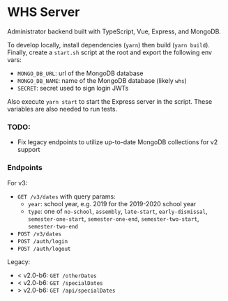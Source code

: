 # WHS Server
Administrator backend built with TypeScript, Vue, Express, and MongoDB.

To develop locally, install dependencies (`yarn`) then build (`yarn build`). Finally, create a `start.sh` script at the root and export the following env vars:

- `MONGO_DB_URL`: url of the MongoDB database
- `MONGO_DB_NAME`: name of the MongoDB database (likely `whs`)
- `SECRET`: secret used to sign login JWTs

Also execute `yarn start` to start the Express server in the script. These variables are also needed to run tests.

### TODO:

- Fix legacy endpoints to utilize up-to-date MongoDB collections for v2 support

### Endpoints
For v3:
- `GET /v3/dates` with query params:
  - `year`: school year, e.g. 2019 for the 2019-2020 school year
  - `type`: one of `no-school`, `assembly`, `late-start`, `early-dismissal`, `semester-one-start`, `semester-one-end`, `semester-two-start`, `semester-two-end`
- `POST /v3/dates`
- `POST /auth/login`
- `POST /auth/logout`

Legacy:
- < v2.0-b6: `GET /otherDates`
- < v2.0-b6: `GET /specialDates`
- \> v2.0-b6: `GET /api/specialDates`
